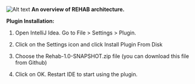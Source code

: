 ![Alt text]([http://url/to/img.png](https://github.com/hina86/REHAB/blob/master/images/REHAB.png))
**An overview of REHAB architecture.**

**Plugin Installation:**

1. Open IntelliJ Idea. Go to File $\mathrm{>}$ Settings $\mathrm{>}$ Plugin. 

2. Click on the Settings icon and click Install Plugin From Disk

3. Choose the Rehab-1.0-SNAPSHOT.zip file (you can download this file from Github)

4. Click on OK. Restart IDE to start using the plugin. 
